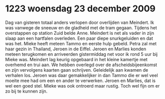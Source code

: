 # 1223 woensdag 23 december 2009
Dag van gisteren totaal anders verlopen door overlijden van Meindert. Ik was vanwege de sneeuw en de gladheid met de tram gegaan. Tijdens het overstappen op station Zuid belde Anne. Meindert is net als vader in zijn slaap aan een hartfalen overleden. Een paar diepe snurkgeluiden en dat was het. Mieke heeft meteen Tammo en eerste hulp gebeld. Petra zal met haar gezin in Thailand, Jeroen in de Eiffel. Jeroen en Marlies konden meteen terugkomen en arriveerden gistermiddag net voor ik rond 5 uur bij Mieke was. Meindert lag keurig opgebaard in het kleine kamertje met overhemd en trui aan. We hebben overlegd over de afscheidsbijeenkomst en zijn vervolgens kaarten gaan schrijven. Geleidelijk aan kwamen de verhalen los. Jeroen was daar gemakkelijker in dan Tammo die er wel veel moeite mee had om een en ander te verwerken. Jeroen en Marlies, dat is wel een goed stel. Mieke was ook ontroerd maar rustig. Toch wel fijn om er zo bij te kunnen zijn. 